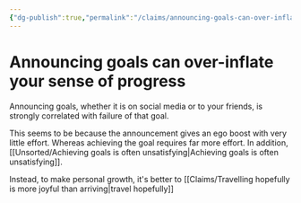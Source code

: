 ```yaml
---
{"dg-publish":true,"permalink":"/claims/announcing-goals-can-over-inflate-your-sense-of-progress/","tags":["claim"],"updated":"2025-01-15T09:09:07.000-08:00"}
---
```


# Announcing goals can over-inflate your sense of progress

Announcing goals, whether it is on social media or to your friends, is strongly correlated with failure of that goal. 

This seems to be because the announcement gives an ego boost with very little effort. Whereas achieving the goal requires far more effort. In addition, [[Unsorted/Achieving goals is often unsatisfying\|Achieving goals is often unsatisfying]].

Instead, to make personal growth, it's better to [[Claims/Travelling hopefully is more joyful than arriving\|travel hopefully]]